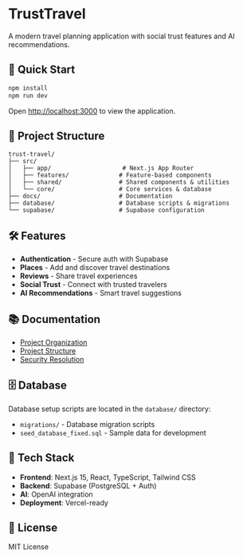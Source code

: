 # TrustTravel

A modern travel planning application with social trust features and AI recommendations.

## 🚀 Quick Start

```bash
npm install
npm run dev
```

Open [http://localhost:3000](http://localhost:3000) to view the application.

## 📁 Project Structure

```
trust-travel/
├── src/
│   ├── app/                    # Next.js App Router
│   ├── features/              # Feature-based components
│   ├── shared/                # Shared components & utilities
│   └── core/                  # Core services & database
├── docs/                      # Documentation
├── database/                  # Database scripts & migrations
└── supabase/                  # Supabase configuration
```

## 🛠️ Features

- **Authentication** - Secure auth with Supabase
- **Places** - Add and discover travel destinations
- **Reviews** - Share travel experiences
- **Social Trust** - Connect with trusted travelers
- **AI Recommendations** - Smart travel suggestions

## 📚 Documentation

- [Project Organization](./docs/PROJECT_ORGANIZATION.md)
- [Project Structure](./docs/NEW_STRUCTURE_SUMMARY.md)
- [Security Resolution](./docs/SECURITY_ISSUE_RESOLUTION.md)

## 🗄️ Database

Database setup scripts are located in the `database/` directory:
- `migrations/` - Database migration scripts
- `seed_database_fixed.sql` - Sample data for development

## 🔧 Tech Stack

- **Frontend**: Next.js 15, React, TypeScript, Tailwind CSS
- **Backend**: Supabase (PostgreSQL + Auth)
- **AI**: OpenAI integration
- **Deployment**: Vercel-ready

## 📄 License

MIT License